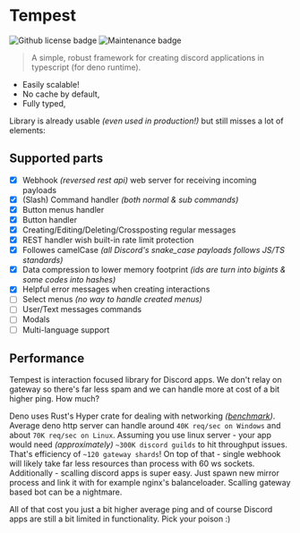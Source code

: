 # Tempest

<img alt="Github license badge" src="https://img.shields.io/github/license/Amatsagu/tempest" />
<img alt="Maintenance badge" src="https://img.shields.io/maintenance/yes/2024" />

> A simple, robust framework for creating discord applications in typescript (for deno runtime).

- Easily scalable!
- No cache by default,
- Fully typed,

Library is already usable *(even used in production!)* but still misses a lot of elements:

## Supported parts

- [X] Webhook *(reversed rest api)* web server for receiving incoming payloads
- [X] (Slash) Command handler *(both normal & sub commands)*
- [X] Button menus handler
- [X] Button handler
- [X] Creating/Editing/Deleting/Crossposting regular messages
- [X] REST handler wish built-in rate limit protection
- [X] Followes camelCase *(all Discord's snake_case payloads follows JS/TS standards)*
- [X] Data compression to lower memory footprint *(ids are turn into bigints & some codes into hashes)*
- [X] Helpful error messages when creating interactions
- [ ] Select menus *(no way to handle created menus)*
- [ ] User/Text messages commands
- [ ] Modals
- [ ] Multi-language support

## Performance
Tempest is interaction focused library for Discord apps.
We don't relay on gateway so there's far less spam and we can handle more at cost of a bit higher ping. 
How much?

Deno uses Rust's Hyper crate for dealing with networking *([benchmark](https://deno.land/benchmarks#http-server-throughput))*.
Average deno http server can handle around `40K req/sec on Windows` and about `70K req/sec on Linux`.
Assuming you use linux server - your app would need *(approximately)* `~300K discord guilds` to hit throughput issues.
That's efficiency of `~120 gateway shards`!
On top of that - single webhook will likely take far less resources than process with 60 ws sockets.
Additionally - scalling discord apps is super easy. Just spawn new mirror process and link it with for example nginx's balanceloader.
Scalling gateway based bot can be a nightmare.

All of that cost you just a bit higher average ping and of course Discord apps are still a bit limited in functionality. Pick your poison :)
